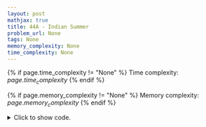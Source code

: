 ```yaml
---
layout: post
mathjax: true
title: 44A - Indian Summer
problem_url: None
tags: None
memory_complexity: None
time_complexity: None
---
```




{% if page.time_complexity != "None" %}
Time complexity: ${{ page.time_complexity }}$
{% endif %}

{% if page.memory_complexity != "None" %}
Memory complexity: ${{ page.memory_complexity }}$
{% endif %}

<details>
<summary>
<p style="display:inline">Click to show code.</p>
</summary>
```cpp
{% raw %}
using namespace std;
map<string, bool> was_already_collected;
int main(void)
{
    int n, counter = 0;
    string tree_kind;
    cin >> n;
    cin.ignore();
    while (n--)
    {
        getline(cin, tree_kind);
        if (not was_already_collected[tree_kind])
            ++counter;
        was_already_collected[tree_kind] = true;
    }
    cout << counter << endl;
    return 0;
}

{% endraw %}
```
</details>

